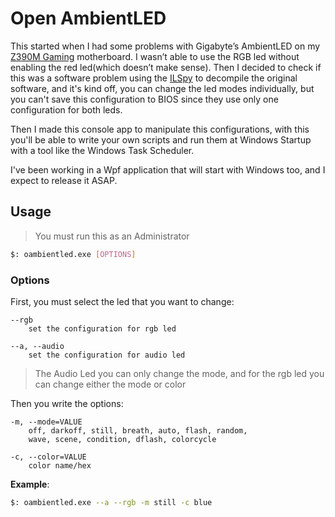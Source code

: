 # Open AmbientLED

This started when I had some problems with Gigabyte’s AmbientLED on my [Z390M Gaming](https://www.gigabyte.com/Motherboard/Z390-M-GAMING-rev-10#kf) motherboard. I wasn’t able to use the RGB led without enabling the red led(which doesn’t make sense). Then I decided to check if this was a software problem using the [ILSpy](https://github.com/icsharpcode/ILSpy) to decompile the original software, and it's kind off, you can change the led modes individually, but you can't save this configuration to BIOS since they use only one configuration for both leds.

Then I made this console app to manipulate this configurations, with this you'll be able to write your own scripts and run them at Windows Startup with a tool like the Windows Task Scheduler.

I've been working in a Wpf application that will start with Windows too, and I expect to release it ASAP.

## Usage

> You must run this as an Administrator

```bash
$: oambientled.exe [OPTIONS]
```

### Options

First, you must select the led that you want to change:

```text
--rgb
    set the configuration for rgb led

--a, --audio
    set the configuration for audio led
```

> The Audio Led you can only change the mode, and for the rgb led you can change either the mode or color

Then you write the options:

```text
-m, --mode=VALUE
    off, darkoff, still, breath, auto, flash, random,
    wave, scene, condition, dflash, colorcycle
```

```text
-c, --color=VALUE
    color name/hex
```

__Example__:

```bash
$: oambientled.exe --a --rgb -m still -c blue
```

